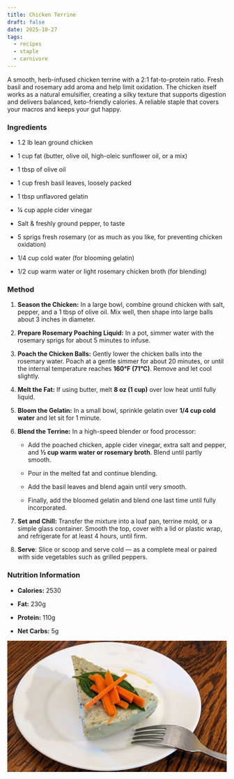 ```yaml
---
title: Chicken Terrine
draft: false
date: 2025-10-27
tags:
  - recipes
  - staple
  - carnivore
---
```


A smooth, herb-infused chicken terrine with a 2:1 fat-to-protein ratio. Fresh basil and rosemary add aroma and help limit oxidation. The chicken itself works as a natural emulsifier, creating a silky texture that supports digestion and delivers balanced, keto-friendly calories. A reliable staple that covers your macros and keeps your gut happy.

### Ingredients

- 1.2 lb lean ground chicken
    
- 1 cup fat (butter, olive oil, high-oleic sunflower oil, or a mix)

- 1 tbsp of olive oil
    
- 1 cup fresh basil leaves, loosely packed
    
- 1 tbsp unflavored gelatin
    
- ¼ cup apple cider vinegar
    
- Salt & freshly ground pepper, to taste
    
- 5 sprigs fresh rosemary (or as much as you like, for preventing chicken oxidation)
    
- 1/4 cup cold water (for blooming gelatin)
    
- 1/2 cup warm water or light rosemary chicken broth (for blending)


### Method

1. **Season the Chicken:**  In a large bowl, combine ground chicken with salt, pepper, and a 1 tbsp of olive oil. Mix well, then shape into large balls about 3 inches in diameter.
    
2. **Prepare Rosemary Poaching Liquid:** In a pot, simmer water with the rosemary sprigs for about 5 minutes to infuse.
    
3. **Poach the Chicken Balls:** Gently lower the chicken balls into the rosemary water. Poach at a gentle simmer for about 20 minutes, or until the internal temperature reaches **160°F (71°C)**. Remove and let cool slightly.
    
4. **Melt the Fat:**  If using butter, melt **8 oz (1 cup)** over low heat until fully liquid. 
    
5. **Bloom the Gelatin:** In a small bowl, sprinkle gelatin over **1/4 cup cold water** and let sit for 1 minute.
    
6. **Blend the Terrine:** In a high-speed blender or food processor:
    
    - Add the poached chicken, apple cider vinegar, extra salt and pepper, and **½ cup warm water or rosemary broth**. Blend until partly smooth.
        
    - Pour in the melted fat and continue blending.
        
    - Add the basil leaves and blend again until very smooth.
        
    - Finally, add the bloomed gelatin and blend one last time until fully incorporated.
        
7. **Set and Chill:** Transfer the mixture into a loaf pan, terrine mold, or a simple glass container. Smooth the top, cover with a lid or plastic wrap, and refrigerate for at least 4 hours, until firm.
    
8. **Serve**: Slice or scoop and serve cold — as a complete meal or paired with side vegetables such as grilled peppers.
    

### Nutrition Information

- **Calories:** 2530
    
- **Fat:** 230g
    
- **Protein:** 110g
    
- **Net Carbs:** 5g


![Alt text](chicken-terrine.jpg)